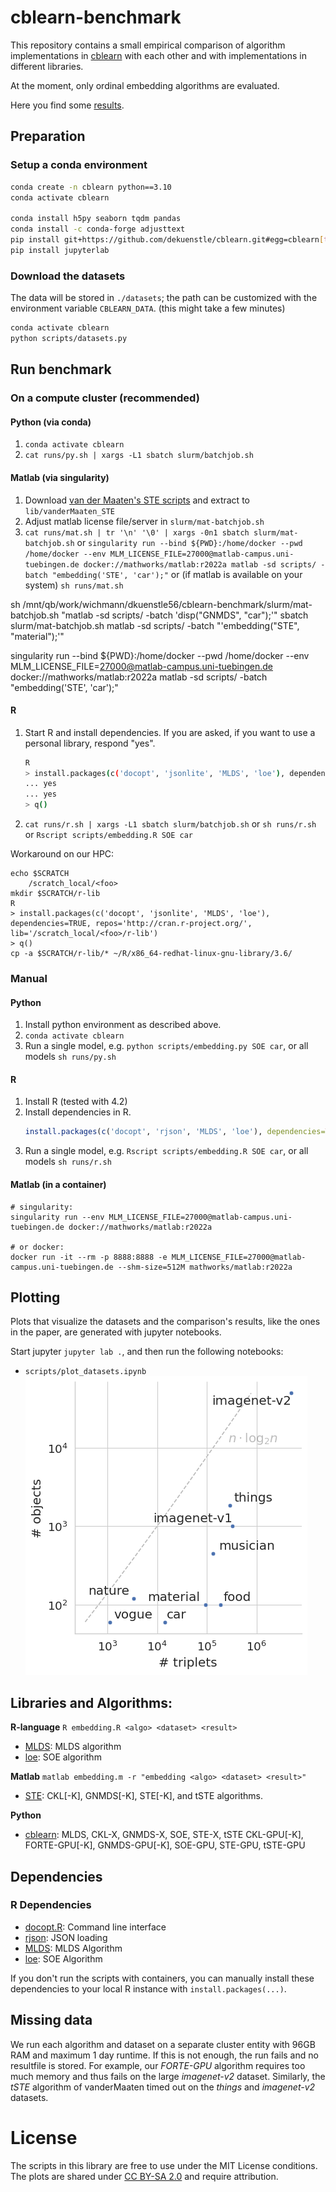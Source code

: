 # cblearn-benchmark

This repository contains a small empirical comparison of algorithm implementations in [cblearn](https://github.com/dekuenstle/cblearn) 
with each other and with implementations in different libraries. 

At the moment, only ordinal embedding algorithms are evaluated. 


Here you find some [results](./results.md).

## Preparation

### Setup a conda environment

```sh
conda create -n cblearn python==3.10
conda activate cblearn

conda install h5py seaborn tqdm pandas
conda install -c conda-forge adjusttext
pip install git+https://github.com/dekuenstle/cblearn.git#egg=cblearn[torch]
pip install jupyterlab
```

### Download the datasets 

The data will be stored in `./datasets`; the path can be customized with the environment variable `CBLEARN_DATA`.
(this might take a few minutes)

```sh
conda activate cblearn
python scripts/datasets.py
```

## Run benchmark


### On a compute cluster (recommended)

#### Python (via conda)

1. `conda activate cblearn`
2. `cat runs/py.sh | xargs -L1 sbatch slurm/batchjob.sh`

#### Matlab (via singularity)

1. Download [van der Maaten's STE scripts](https://lvdmaaten.github.io/ste/Stochastic_Triplet_Embedding.html) and extract to `lib/vanderMaaten_STE`
2. Adjust matlab license file/server in `slurm/mat-batchjob.sh`
3. `cat runs/mat.sh | tr '\n' '\0' | xargs -0n1 sbatch slurm/mat-batchjob.sh` or 
    `singularity run --bind ${PWD}:/home/docker --pwd /home/docker --env MLM_LICENSE_FILE=27000@matlab-campus.uni-tuebingen.de docker://mathworks/matlab:r2022a matlab -sd scripts/ -batch "embedding('STE', 'car');"` or (if matlab is available on your system) `sh runs/mat.sh`

sh /mnt/qb/work/wichmann/dkuenstle56/cblearn-benchmark/slurm/mat-batchjob.sh "matlab -sd scripts/ -batch 'disp(\"GNMDS\", \"car\");'"
sbatch slurm/mat-batchjob.sh matlab -sd scripts/ -batch "'embedding(\"STE\", \"material\");'"


singularity run --bind ${PWD}:/home/docker --pwd /home/docker --env MLM_LICENSE_FILE=27000@matlab-campus.uni-tuebingen.de docker://mathworks/matlab:r2022a matlab -sd scripts/ -batch "embedding('STE', 'car');"
#### R
 
1. Start R and install dependencies. If you are asked, if you want to use a personal library, respond "yes". 
   
    ```sh
    R
    > install.packages(c('docopt', 'jsonlite', 'MLDS', 'loe'), dependencies=TRUE, repos='http://cran.r-project.org/')
    ... yes
    ... yes
    > q() 
    ```
3. `cat runs/r.sh | xargs -L1 sbatch slurm/batchjob.sh` or `sh runs/r.sh` or `Rscript scripts/embedding.R SOE car`

Workaround on our HPC:
```
echo $SCRATCH
    /scratch_local/<foo>
mkdir $SCRATCH/r-lib
R
> install.packages(c('docopt', 'jsonlite', 'MLDS', 'loe'), dependencies=TRUE, repos='http://cran.r-project.org/', lib='/scratch_local/<foo>/r-lib')
> q()
cp -a $SCRATCH/r-lib/* ~/R/x86_64-redhat-linux-gnu-library/3.6/
```

### Manual

#### Python
1. Install python environment as described above.
2. `conda activate cblearn`
2. Run a single model, e.g. `python scripts/embedding.py SOE car`, or all models `sh runs/py.sh`

#### R 

1. Install R (tested with 4.2)
2. Install dependencies in R. 
    ```R
    install.packages(c('docopt', 'rjson', 'MLDS', 'loe'), dependencies=TRUE, repos='http://cran.rstudio.com/')
    ```
3. Run a single model, e.g. `Rscript scripts/embedding.R SOE car`, or all models `sh runs/r.sh`

#### Matlab (in a container)
```
# singularity:
singularity run --env MLM_LICENSE_FILE=27000@matlab-campus.uni-tuebingen.de docker://mathworks/matlab:r2022a

# or docker:
docker run -it --rm -p 8888:8888 -e MLM_LICENSE_FILE=27000@matlab-campus.uni-tuebingen.de --shm-size=512M mathworks/matlab:r2022a 
```

## Plotting

Plots that visualize the datasets and the comparison's results, like the ones in the paper, are generated with jupyter notebooks.

Start jupyter `jupyter lab .`, and then run the following notebooks:

* `scripts/plot_datasets.ipynb` ![Datasets plot](plots/datasets.png)


## Libraries and Algorithms: 

**R-language** `R embedding.R <algo> <dataset> <result>`

* [MLDS](https://cran.r-project.org/web/packages/MLDS/index.html): MLDS algorithm
* [loe](https://cran.r-project.org/web/packages/loe/index.html): SOE algorithm

**Matlab** `matlab embedding.m -r "embedding <algo> <dataset> <result>"`

* [STE](https://lvdmaaten.github.io/ste/Stochastic_Triplet_Embedding.html): CKL[-K], GNMDS[-K], STE[-K], and tSTE algorithms.

**Python**


* [cblearn](https://github.com/dekuenstle/cblearn): MLDS, CKL-X, GNMDS-X, SOE, STE-X, tSTE CKL-GPU[-K], FORTE-GPU[-K], GNMDS-GPU[-K], SOE-GPU, STE-GPU, tSTE-GPU

## Dependencies

### R Dependencies

* [docopt.R](https://github.com/docopt/docopt.R): Command line interface
* [rjson](https://cran.r-project.org/web/packages/rjson/index.html): JSON loading
* [MLDS](https://cran.r-project.org/web/packages/MLDS/index.html): MLDS Algorithm
* [loe](https://cran.r-project.org/web/packages/loe/index.html): SOE Algorithm
  
If you don't run the scripts with containers, you can manually install 
these dependencies to your local R instance with `install.packages(...)`.


## Missing data

We run each algorithm and dataset on a separate cluster entity with 96GB RAM and maximum 1 day runtime. If this is not enough, the run fails and no resultfile is stored. For example, our *FORTE-GPU* algorithm requires too much memory and thus fails on the large *imagenet-v2* dataset. 
Similarly, the *tSTE* algorithm of vanderMaaten  timed out on the *things* and *imagenet-v2* datasets.


# License 

The scripts in this library are free to use under the MIT License conditions. 
The plots are shared under [CC BY-SA 2.0](https://creativecommons.org/licenses/by-sa/2.0/) and require attribution.
